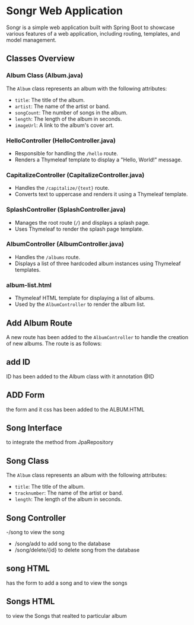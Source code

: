 # Songr Web Application

Songr is a simple web application built with Spring Boot to showcase various features of a web application, including routing, templates, and model management.

## Classes Overview

### Album Class (Album.java)

The `Album` class represents an album with the following attributes:
- `title`: The title of the album.
- `artist`: The name of the artist or band.
- `songCount`: The number of songs in the album.
- `length`: The length of the album in seconds.
- `imageUrl`: A link to the album's cover art.

### HelloController (HelloController.java)

- Responsible for handling the `/hello` route.
- Renders a Thymeleaf template to display a "Hello, World!" message.

### CapitalizeController (CapitalizeController.java)

- Handles the `/capitalize/{text}` route.
- Converts text to uppercase and renders it using a Thymeleaf template.

### SplashController (SplashController.java)

- Manages the root route (`/`) and displays a splash page.
- Uses Thymeleaf to render the splash page template.

### AlbumController (AlbumController.java)

- Handles the `/albums` route.
- Displays a list of three hardcoded album instances using Thymeleaf templates.

### album-list.html

- Thymeleaf HTML template for displaying a list of albums.
- Used by the `AlbumController` to render the album list.

##  Add Album Route

A new route has been added to the `AlbumController` to handle the creation of new albums. The route is as follows:

## add ID 

 ID has been added to the Album class with it annotation @ID

## ADD Form

the form and it css has been added to the ALBUM.HTML

## Song Interface 

to integrate the method from JpaRepository
##  Song Class

The `Album` class represents an album with the following attributes:
- `title`: The title of the album.
- `tracknumber`: The name of the artist or band.
- `length`: The length of the album in seconds.

## Song Controller 
-/song to view the song 
- /song/add to add song to the database 
- /song/delete/{id} to delete song from the database 

## song HTML 

has the form to add a song and to view the songs 

## Songs HTML

to view the Songs that realted to particular album






